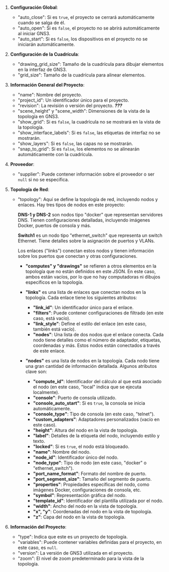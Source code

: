 1. **Configuración Global**:
   - "auto_close": Si es `true`, el proyecto se cerrará automáticamente cuando se salga de él.
   - "auto_open": Si es `false`, el proyecto no se abrirá automáticamente al iniciar GNS3.
   - "auto_start": Si es `false`, los dispositivos en el proyecto no se iniciarán automáticamente.

2. **Configuración de la Cuadrícula**:
   - "drawing_grid_size": Tamaño de la cuadrícula para dibujar elementos en la interfaz de GNS3.
   - "grid_size": Tamaño de la cuadrícula para alinear elementos.

3. **Información General del Proyecto**:
   - "name": Nombre del proyecto.
   - "project_id": Un identificador único para el proyecto.
   - "revision": La revisión o versión del proyecto. ***???***
   - "scene_height" y "scene_width": Dimensiones de la vista de la topología en GNS3.
   - "show_grid": Si es `false`, la cuadrícula no se mostrará en la vista de la topología.
   - "show_interface_labels": Si es `false`, las etiquetas de interfaz no se mostrarán.
   - "show_layers": Si es `false`, las capas no se mostrarán.
   - "snap_to_grid": Si es `false`, los elementos no se alinearán automáticamente con la cuadrícula.

4. **Proveedor**:
   - "supplier": Puede contener información sobre el proveedor o ser `null` si no se especifica.

5. **Topología de Red**:
   - "topology": Aquí se define la topología de red, incluyendo nodos y enlaces. Hay tres tipos de nodos en este proyecto:
      
      **DNS-1 y DNS-2** son nodos tipo "docker" que representan servidores DNS. Tienen configuraciones detalladas, incluyendo imágenes Docker, puertos de consola y más.
      
      **Switch1** es un nodo tipo "ethernet_switch" que representa un switch Ethernet. Tiene detalles sobre la asignación de puertos y VLANs.
      
      Los enlaces ("links") conectan estos nodos y tienen información sobre los puertos que conectan y otras configuraciones.    
      - **"computes" y "drawings"** se refieren a otros elementos en la topología que no están definidos en este JSON. En este caso, ambos están vacíos, por lo que no hay computadoras ni dibujos específicos en la topología.

      - **"links"** es una lista de enlaces que conectan nodos en la topología. Cada enlace tiene los siguientes atributos:
         - **"link_id"**: Un identificador único para el enlace.
         - **"filters"**: Puede contener configuraciones de filtrado (en este caso, está vacío).
         - **"link_style"**: Define el estilo del enlace (en este caso, también está vacío).
         - **"nodes"**: Una lista de dos nodos que el enlace conecta. Cada nodo tiene detalles como el número de adaptador, etiquetas, coordenadas y más. Estos nodos están conectados a través de este enlace.

      - **"nodes"** es una lista de nodos en la topología. Cada nodo tiene una gran cantidad de información detallada. Algunos atributos clave son:
         - **"compute_id"**: Identificador del cálculo al que está asociado el nodo (en este caso, "local" indica que se ejecuta localmente).
         - **"console"**: Puerto de consola utilizado.
         - **"console_auto_start"**: Si es `true`, la consola se inicia automáticamente.
         - **"console_type"**: Tipo de consola (en este caso, "telnet").
         - **"custom_adapters"**: Adaptadores personalizados (vacío en este caso).
         - **"height"**: Altura del nodo en la vista de topología.
         - **"label"**: Detalles de la etiqueta del nodo, incluyendo estilo y texto.
         - **"locked"**: Si es `true`, el nodo está bloqueado.
         - **"name"**: Nombre del nodo.
         - **"node_id"**: Identificador único del nodo.
         - **"node_type"**: Tipo de nodo (en este caso, "docker" o "ethernet_switch").
         - **"port_name_format"**: Formato del nombre de puerto.
         - **"port_segment_size"**: Tamaño del segmento de puerto.
         - **"properties"**: Propiedades específicas del nodo, como imágenes Docker, configuraciones de consola, etc.
         - **"symbol"**: Representación gráfica del nodo.
         - **"template_id"**: Identificador del plantilla utilizada por el nodo.
         - **"width"**: Ancho del nodo en la vista de topología.
         - **"x", "y"**: Coordenadas del nodo en la vista de topología.
         - **"z"**: Capa del nodo en la vista de topología.


6. **Información del Proyecto**:
   - "type": Indica que este es un proyecto de topología.
   - "variables": Puede contener variables definidas para el proyecto, en este caso, es `null`.
   - "version": La versión de GNS3 utilizada en el proyecto.
   - "zoom": El nivel de zoom predeterminado para la vista de la topología.